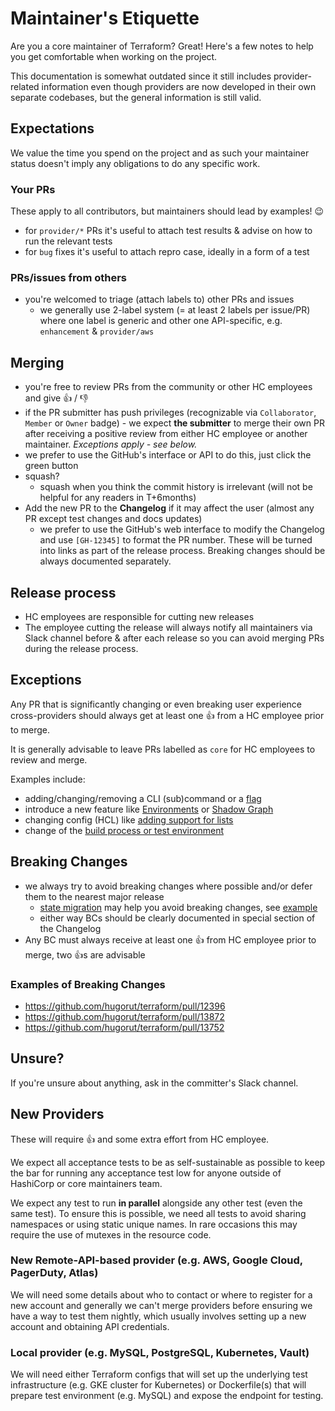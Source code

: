 # Maintainer's Etiquette

Are you a core maintainer of Terraform? Great! Here's a few notes
to help you get comfortable when working on the project.

This documentation is somewhat outdated since it still includes provider-related
information even though providers are now developed in their own separate
codebases, but the general information is still valid.

## Expectations

We value the time you spend on the project and as such your maintainer status
doesn't imply any obligations to do any specific work.

### Your PRs

These apply to all contributors, but maintainers should lead by examples! :wink:

 - for `provider/*` PRs it's useful to attach test results & advise on how to run the relevant tests
 - for `bug` fixes it's useful to attach repro case, ideally in a form of a test

### PRs/issues from others

 - you're welcomed to triage (attach labels to) other PRs and issues
   - we generally use 2-label system (= at least 2 labels per issue/PR) where one label is generic and other one API-specific, e.g. `enhancement` & `provider/aws`

## Merging

 - you're free to review PRs from the community or other HC employees and give :+1: / :-1:
 - if the PR submitter has push privileges (recognizable via `Collaborator`, `Member` or `Owner` badge) - we expect **the submitter** to merge their own PR after receiving a positive review from either HC employee or another maintainer. _Exceptions apply - see below._
 - we prefer to use the GitHub's interface or API to do this, just click the green button
 - squash?
   - squash when you think the commit history is irrelevant (will not be helpful for any readers in T+6months)
 - Add the new PR to the **Changelog** if it may affect the user (almost any PR except test changes and docs updates)
   - we prefer to use the GitHub's web interface to modify the Changelog and use `[GH-12345]` to format the PR number. These will be turned into links as part of the release process. Breaking changes should be always documented separately.

## Release process

 - HC employees are responsible for cutting new releases
 - The employee cutting the release will always notify all maintainers via Slack channel before & after each release
	so you can avoid merging PRs during the release process.

## Exceptions

Any PR that is significantly changing or even breaking user experience cross-providers should always get at least one :+1: from a HC employee prior to merge.

It is generally advisable to leave PRs labelled as `core` for HC employees to review and merge.

Examples include:
 - adding/changing/removing a CLI (sub)command or a [flag](https://github.com/hugorut/terraform/pull/12939)
 - introduce a new feature like [Environments](https://github.com/hugorut/terraform/pull/12182) or [Shadow Graph](https://github.com/hugorut/terraform/pull/9334)
 - changing config (HCL) like [adding support for lists](https://github.com/hugorut/terraform/pull/6322)
 - change of the [build process or test environment](https://github.com/hugorut/terraform/pull/9355)

## Breaking Changes

 - we always try to avoid breaking changes where possible and/or defer them to the nearest major release
   - [state migration](https://github.com/hugorut/terraform/blob/2fe5976aec290f4b53f07534f4cde13f6d877a3f/helper/schema/resource.go#L33-L56) may help you avoid breaking changes, see [example](https://github.com/hugorut/terraform/blob/351c6bed79abbb40e461d3f7d49fe4cf20bced41/builtin/providers/aws/resource_aws_route53_record_migrate.go)
   - either way BCs should be clearly documented in special section of the Changelog
 - Any BC must always receive at least one :+1: from HC employee prior to merge, two :+1:s are advisable

 ### Examples of Breaking Changes

  - https://github.com/hugorut/terraform/pull/12396
  - https://github.com/hugorut/terraform/pull/13872
  - https://github.com/hugorut/terraform/pull/13752

## Unsure?

If you're unsure about anything, ask in the committer's Slack channel.

## New Providers

These will require :+1: and some extra effort from HC employee.

We expect all acceptance tests to be as self-sustainable as possible
to keep the bar for running any acceptance test low for anyone
outside of HashiCorp or core maintainers team.

We expect any test to run **in parallel** alongside any other test (even the same test).
To ensure this is possible, we need all tests to avoid sharing namespaces or using static unique names.
In rare occasions this may require the use of mutexes in the resource code.

### New Remote-API-based provider (e.g. AWS, Google Cloud, PagerDuty, Atlas)

We will need some details about who to contact or where to register for a new account
and generally we can't merge providers before ensuring we have a way to test them nightly,
which usually involves setting up a new account and obtaining API credentials.

### Local provider (e.g. MySQL, PostgreSQL, Kubernetes, Vault)

We will need either Terraform configs that will set up the underlying test infrastructure
(e.g. GKE cluster for Kubernetes) or Dockerfile(s) that will prepare test environment (e.g. MySQL)
and expose the endpoint for testing.

